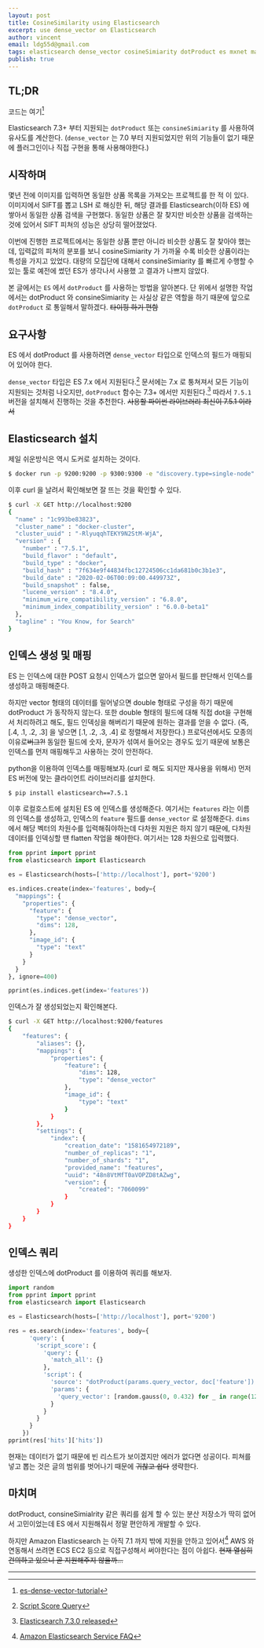 ```yaml
---
layout: post
title: CosineSimilarity using Elasticsearch
excerpt: use dense_vector on Elasticsearch
author: vincent
email: ldg55d@gmail.com
tags: elasticsearch dense_vector cosineSimiarity dotProduct es mxnet machine-learning
publish: true
---
```


## TL;DR

코드는 여기[^1]

Elasticsearch 7.3+ 부터 지원되는 `dotProduct` 또는 `consineSimiarity` 를 사용하여 유사도를 계산한다. (`dense_vector` 는 7.0 부터 지원되었지만 위의 기능들이 없기 때문에 플러그인이나 직접 구현을 통해 사용해야한다.)

## 시작하며

몇년 전에 이미지를 입력하면 동일한 상품 목록을 가져오는 프로젝트를 한 적 이 있다.
이미지에서 SIFT를 뽑고 LSH 로 해싱한 뒤, 해당 결과를 Elasticsearch(이하 ES) 에 쌓아서 동일한 상품 검색을 구현했다. 동일한 상품은 잘 찾지만 비슷한 상품을 검색하는 것에 있어서 SIFT 피쳐의 성능은 상당히 떨어졌었다. 

이번에 진행한 프로젝트에서는 동일한 상품 뿐만 아니라 비슷한 상품도 잘 찾아야 했는데, 입력값의 피쳐의 분포를 보니 cosineSimiarity 가 가까울 수록 비슷한 상품이라는 특성을 가지고 있었다. 대량의 모집단에 대해서 consineSimiarity 를 빠르게 수행할 수 있는 툴로 예전에 썼던 ES가 생각나서 사용했 고 결과가 나쁘지 않았다.

본 글에서는 `ES` 에서 `dotProduct` 를 사용하는 방법을 알아본다. 단 위에서 설명한 작업에서는 dotProduct 와 consineSimiarity 는 사실상 같은 역할을 하기 때문에 앞으로 `dotProduct` 로 통일해서 말하겠다. ~~타이핑 하기 편함~~

## 요구사항

ES 에서 dotProduct 를 사용하려면 `dense_vector` 타입으로 인덱스의 필드가 매핑되어 있어야 한다.

`dense_vector` 타입은 ES 7.x 에서 지원된다.[^2] 문서에는 7.x 로 퉁쳐져서 모든 기능이 지원되는 것처럼 나오지만, `dotProduct` 함수는 7.3+ 에서만 지원된다.[^3]
따라서 `7.5.1` 버전을 설치해서 진행하는 것을 추천한다. ~~사용할 파이썬 라이브러리 최신이 7.5.1 이라서~~

## Elasticsearch 설치

제일 쉬운방식은 역시 도커로 설치하는 것이다.

```bash
$ docker run -p 9200:9200 -p 9300:9300 -e "discovery.type=single-node" docker.elastic.co/elasticsearch/elasticsearch:7.5.1
```

이후 curl 을 날려서 확인해보면 잘 뜨는 것을 확인할 수 있다.

```bash
$ curl -X GET http://localhost:9200
{
  "name" : "1c993be83823",
  "cluster_name" : "docker-cluster",
  "cluster_uuid" : "-RlyuqqhTEKY9N2StM-WjA",
  "version" : {
    "number" : "7.5.1",
    "build_flavor" : "default",
    "build_type" : "docker",
    "build_hash" : "7f634e9f44834fbc12724506cc1da681b0c3b1e3",
    "build_date" : "2020-02-06T00:09:00.449973Z",
    "build_snapshot" : false,
    "lucene_version" : "8.4.0",
    "minimum_wire_compatibility_version" : "6.8.0",
    "minimum_index_compatibility_version" : "6.0.0-beta1"
  },
  "tagline" : "You Know, for Search"
}
```

## 인덱스 생성 및 매핑

ES 는 인덱스에 대한 POST 요청시 인덱스가 없으면 알아서 필드를 판단해서 인덱스를 생성하고 매핑해준다.

하지만 vector 형태의 데이터를 밀어넣으면 double 형태로 구성을 하기 때문에 dotProduct 가 동작하지 않는다. 또한 double 형태의 필드에 대해 직접 dot을 구현해서 처리하려고 해도, 필드 인덱싱을 해버리기 때문에 원하는 결과를 얻을 수 없다. (즉,  [.4, .1, .2, .3] 을 넣으면 [.1, .2, .3, .4] 로 정렬해서 저장한다.) 프로덕션에서도 모종의 이유로~~버그?!~~ 동일한 필드에 숫자, 문자가 섞여서 들어오는 경우도 있기 때문에 보통은 인덱스를 먼저 매핑해두고 사용하는 것이 안전하다.

python을 이용하여 인덱스를 매핑해보자.(curl 로 해도 되지만 재사용을 위해서) 먼저 ES 버전에 맞는 클라이언트 라이브러리를 설치한다.

```bash
$ pip install elasticsearch==7.5.1
```

이후 로컬호스트에 설치된 ES 에 인덱스를 생성해준다. 여기서는 `features` 라는 이름의 인덱스를 생성하고, 인덱스의 `feature` 필드를 `dense_vector` 로 설정해준다. `dims` 에서 해당 벡터의 차원수를 입력해줘야하는데 다차원 지원은 하지 않기 때문에, 다차원 데이터를 인덱싱할 땐 flatten 작업을 해야한다. 여기서는 128 차원으로 입력했다.

```python
from pprint import pprint
from elasticsearch import Elasticsearch

es = Elasticsearch(hosts=['http://localhost'], port='9200')

es.indices.create(index='features', body={
  "mappings": {
    "properties": {
      "feature": {
        "type": "dense_vector",
        "dims": 128,
      },
      "image_id": {
        "type": "text"
      }
    }
  }
}, ignore=400)

pprint(es.indices.get(index='features'))
```

인덱스가 잘 생성되었는지 확인해본다.

```bash
$ curl -X GET http://localhost:9200/features
{
    "features": {
        "aliases": {},
        "mappings": {
            "properties": {
                "feature": {
                    "dims": 128,
                    "type": "dense_vector"
                },
                "image_id": {
                    "type": "text"
                }
            }
        },
        "settings": {
            "index": {
                "creation_date": "1581654972189",
                "number_of_replicas": "1",
                "number_of_shards": "1",
                "provided_name": "features",
                "uuid": "48n8VtMfT0aVOPZD8tAZwg",
                "version": {
                    "created": "7060099"
                }
            }
        }
    }
}
```

## 인덱스 쿼리

생성한 인덱스에 dotProduct 를 이용하여 쿼리를 해보자.

```python
import random
from pprint import pprint
from elasticsearch import Elasticsearch

es = Elasticsearch(hosts=['http://localhost'], port='9200')

res = es.search(index='features', body={
      'query': {
        'script_score': {
          'query': {
            'match_all': {}
          },
          'script': {
            'source': "dotProduct(params.query_vector, doc['feature']) + 1.0",
            'params': {
              'query_vector': [random.gauss(0, 0.432) for _ in range(128)],
            }
          }
        }
      }
    })
pprint(res['hits']['hits'])
```

현재는 데이터가 없기 때문에 빈 리스트가 보이겠지만 에러가 없다면 성공이다.
피쳐를 넣고 뽑는 것은 글의 범위를 벗어나기 때문에 ~~귀찮고 쉽다~~ 생략한다.

## 마치며

dotProduct, consineSimialrity 같은 쿼리를 쉽게 할 수 있는 분산 저장소가 딱히 없어서 고민이었는데 ES 에서 지원해줘서 정말 편안하게 개발할 수 있다.

하지만 Amazon Elasticsearch 는 아직 7.1 까지 밖에 지원을 안하고 있어서[^4] AWS 와 연동해서 쓰려면 ECS EC2 등으로 직접구성해서 써야한다는 점이 아쉽다. ~~현재 열심히 건의하고 있으니 곧 지원해주지 않을까...~~

----

[^1]: [es-dense-vector-tutorial](https://github.com/haandol/es-dense-vector-tutorial)
[^2]: [Script Score Query](https://www.elastic.co/guide/en/elasticsearch/reference/7.x/query-dsl-script-score-query.html)
[^3]: [Elasticsearch 7.3.0 released](https://www.elastic.co/kr/blog/elasticsearch-7-3-0-released)
[^4]: [Amazon Elasticsearch Service FAQ](https://aws.amazon.com/ko/elasticsearch-service/faqs/?nc=sn&loc=6)